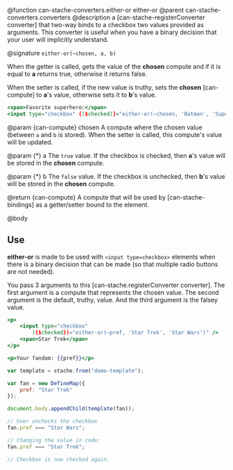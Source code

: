 @function can-stache-converters.either-or either-or
@parent can-stache-converters.converters
@description a [can-stache-registerConverter converter] that two-way binds to a checkbox two values provided as arguments. This converter is useful when you have a binary decision that your user will implicitly understand.

@signature `either-or(~chosen, a, b)`

When the getter is called, gets the value of the **chosen** compute and if it is equal to **a** returns true, otherwise it returns false.

When the setter is called, if the new value is truthy, sets the **chosen** [can-compute] to **a**'s value, otherwise sets it to **b**'s value.

```handlebars
<span>Favorite superhero:</span>
<input type="checkbox" {($checked)}="either-or(~chosen, 'Batman', 'Superman')"> Batman?
```

@param {can-compute} chosen A compute where the chosen value (between `a` and `b` is stored). When the setter is called, this compute's value will be updated.

@param {*} a The `true` value. If the checkbox is checked, then **a**'s value will be stored in the **chosen** compute.

@param {*} b The `false` value. If the checkbox is unchecked, then **b**'s value will be stored in the **chosen** compute.

@return {can-compute} A compute that will be used by [can-stache-bindings] as a getter/setter bound to the element.

@body

## Use

**either-or** is made to be used with `<input type=checkbox>` elements when there is a binary decision that can be made (so that multiple radio buttons are not needed).

You pass 3 arguments to this [can-stache.registerConverter converter]. The first argument is a compute that represents the chosen value. The second argument is the default, truthy, value. And the third argument is the falsey value.


```handlebars
<p>
	<input type="checkbox"
		({$checked})="either-or(~pref, 'Star Trek', 'Star Wars')" />
	<span>Star Trek</span>
</p>

<p>Your fandom: {{pref}}</p>
```

```js
var template = stache.from("demo-template");

var fan = new DefineMap({
	pref: "Star Trek"
});

document.body.appendChild(template(fan));

// User unchecks the checkbox
fan.pref === "Star Wars";

// Changing the value in code:
fan.pref === "Star Trek";

// Checkbox is now checked again.
```

